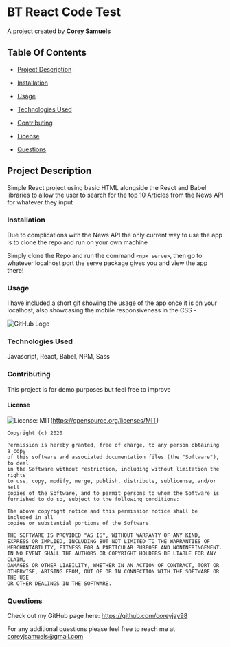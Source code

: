 # BT React Code Test

A project created by **Corey Samuels**

## Table Of Contents

- [Project Description](#project-description)

- [Installation](#installation)

- [Usage](#usage)

- [Technologies Used](#technologies-used)

- [Contributing](#contributing)

- [License](#license)

- [Questions](#questions)

## Project Description

Simple React project using basic HTML alongside the React and Babel libraries to allow the user to search for the top 10 Articles from the News API for whatever they input

### Installation

Due to complications with the News API the only current way to use the app is to clone the repo and run on your own machine

Simply clone the Repo and run the command `<npx serve>`, then go to whatever localhost port the serve package gives you and view the app there!

### Usage

I have included a short gif showing the usage of the app once it is on your localhost, also showcasing the mobile responsiveness in the CSS -

![GitHub Logo](/assets/testingApp.gif)

### Technologies Used

Javascript, React, Babel, NPM, Sass

### Contributing

This project is for demo purposes but feel free to improve

#### License

![License: MIT](https://img.shields.io/badge/License-MIT-yellow.svg)(https://opensource.org/licenses/MIT)

    Copyright (c) 2020

    Permission is hereby granted, free of charge, to any person obtaining a copy
    of this software and associated documentation files (the "Software"), to deal
    in the Software without restriction, including without limitation the rights
    to use, copy, modify, merge, publish, distribute, sublicense, and/or sell
    copies of the Software, and to permit persons to whom the Software is
    furnished to do so, subject to the following conditions:

    The above copyright notice and this permission notice shall be included in all
    copies or substantial portions of the Software.

    THE SOFTWARE IS PROVIDED "AS IS", WITHOUT WARRANTY OF ANY KIND,
    EXPRESS OR IMPLIED, INCLUDING BUT NOT LIMITED TO THE WARRANTIES OF
    MERCHANTABILITY, FITNESS FOR A PARTICULAR PURPOSE AND NONINFRINGEMENT.
    IN NO EVENT SHALL THE AUTHORS OR COPYRIGHT HOLDERS BE LIABLE FOR ANY CLAIM,
    DAMAGES OR OTHER LIABILITY, WHETHER IN AN ACTION OF CONTRACT, TORT OR
    OTHERWISE, ARISING FROM, OUT OF OR IN CONNECTION WITH THE SOFTWARE OR THE USE
    OR OTHER DEALINGS IN THE SOFTWARE.

### Questions

Check out my GitHub page here: https://github.com/coreyjay98

For any additional questions please feel free to reach me at coreyjsamuels@gmail.com
